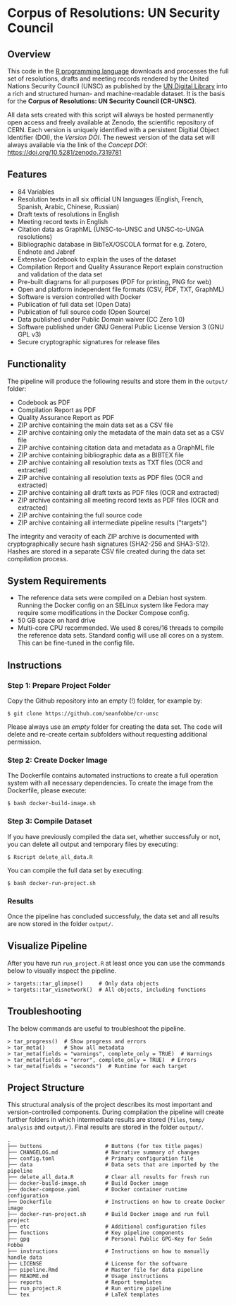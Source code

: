 # Corpus of Resolutions: UN Security Council




## Overview

This code in the [R programming language](https://en.wikipedia.org/wiki/R_(programming_language)) downloads and processes the full set of resolutions, drafts and meeting records rendered by the United Nations Security Council (UNSC) as published by the [UN Digital Library](https://digitallibrary.un.org/) into a rich and structured human- and machine-readable dataset. It is the basis for the **Corpus of Resolutions: UN Security Council (CR-UNSC)**.

All data sets created with this script will always be hosted permanently open access and freely available at Zenodo, the scientific repository of CERN. Each version is uniquely identified with a persistent Digitial Object Identifier (DOI), the *Version DOI*. The newest version of the data set will always available via the link of the *Concept DOI*: https://doi.org/10.5281/zenodo.7319781


## Features

- 84 Variables
- Resolution texts in all six official UN languages (English, French, Spanish, Arabic, Chinese, Russian)
- Draft texts of resolutions in English
- Meeting record texts in English
- Citation data as GraphML (UNSC-to-UNSC and UNSC-to-UNGA resolutions)
- Bibliographic database in BibTeX/OSCOLA format for e.g. Zotero, Endnote and Jabref
- Extensive Codebook to explain the uses of the dataset
- Compilation Report and Quality Assurance Report explain construction and validation of the data set
- Pre-built diagrams for all purposes (PDF for printing, PNG for web)
- Open and platform independent file formats (CSV, PDF, TXT, GraphML)
- Software is version controlled with Docker
- Publication of full data set (Open Data)
- Publication of full source code (Open Source)
- Data published under Public Domain waiver (CC Zero 1.0)
- Software published under GNU General Public License Version 3 (GNU GPL v3)
- Secure cryptographic signatures for release files


## Functionality
 
The pipeline will produce the following results and store them in the  `output/` folder:

- Codebook as PDF
- Compilation Report as PDF
- Quality Assurance Report as PDF
- ZIP archive containing the main data set as a CSV file
- ZIP archive containing only the metadata of the main data set as a CSV file
- ZIP archive containing citation data and metadata as a GraphML file
- ZIP archive containing bibliographic data as a BIBTEX file
- ZIP archive containing all resolution texts as TXT files (OCR and extracted)
- ZIP archive containing all resolution texts as PDF files (OCR and extracted)
- ZIP archive containing all draft texts as PDF files (OCR and extracted)
- ZIP archive containing all meeting record texts as PDF files (OCR and extracted)
- ZIP archive containing the full source code
- ZIP archive containing all intermediate pipeline results ("targets")

 The integrity and veracity of each ZIP archive is documented with cryptographically secure hash signatures (SHA2-256 and SHA3-512). Hashes are stored in a separate CSV file created during the data set compilation process.


## System Requirements

- The reference data sets were compiled on a Debian host system. Running the Docker config on an SELinux system like Fedora may require some modifications in the Docker Compose config.
- 50 GB space on hard drive
- Multi-core CPU recommended. We used 8 cores/16 threads to compile the reference data sets. Standard config will use all cores on a system. This can be fine-tuned in the config file.


## Instructions


### Step 1: Prepare Project Folder


Copy the Github repository into an empty (!) folder, for example by:

```
$ git clone https://github.com/seanfobbe/cr-unsc
```

Please always use an *empty* folder for creating the data set. The code will delete and re-create certain subfolders without requesting additional permission.



### Step 2: Create Docker Image

The Dockerfile contains automated instructions to create a full operation system with all necessary dependencies. To create the image from the Dockerfile, please execute: 

```
$ bash docker-build-image.sh
```


### Step 3: Compile Dataset

If you have previously compiled the data set, whether successfuly or not, you can delete all output and temporary files by executing:

```
$ Rscript delete_all_data.R
```

You can compile the full data set by executing:


```
$ bash docker-run-project.sh
```




### Results

Once the pipeline has concluded successfuly, the data set and all results are now stored in the folder `output/`.




## Visualize Pipeline

After you have run `run_project.R` at least once you can use the commands below to visually inspect the pipeline.

```
> targets::tar_glimpse()     # Only data objects
> targets::tar_visnetwork()  # All objects, including functions
```





## Troubleshooting

The below commands are useful to troubleshoot the pipeline.

```
> tar_progress()  # Show progress and errors
> tar_meta()      # Show all metadata
> tar_meta(fields = "warnings", complete_only = TRUE)  # Warnings
> tar_meta(fields = "error", complete_only = TRUE)  # Errors
> tar_meta(fields = "seconds")  # Runtime for each target
```



## Project Structure

This structural analysis of the project describes its most important and version-controlled components. During compilation the pipeline will create further folders in which intermediate results are stored (`files`, `temp/` `analysis` and `output/`). Final results are stored in the folder `output/`.


``` 
.
├── buttons                    # Buttons (for tex title pages)
├── CHANGELOG.md               # Narrative summary of changes
├── config.toml                # Primary configuration file
├── data                       # Data sets that are imported by the pipeline
├── delete_all_data.R          # Clear all results for fresh run
├── docker-build-image.sh      # Build Docker image
├── docker-compose.yaml        # Docker container runtime configuration
├── Dockerfile                 # Instructions on how to create Docker image
├── docker-run-project.sh      # Build Docker image and run full project
├── etc                        # Additional configuration files
├── functions                  # Key pipeline components
├── gpg                        # Personal Public GPG-Key for Seán Fobbe
├── instructions               # Instructions on how to manually handle data
├── LICENSE                    # License for the software
├── pipeline.Rmd               # Master file for data pipeline
├── README.md                  # Usage instructions
├── reports                    # Report templates
├── run_project.R              # Run entire pipeline
└── tex                        # LaTeX templates


``` 

